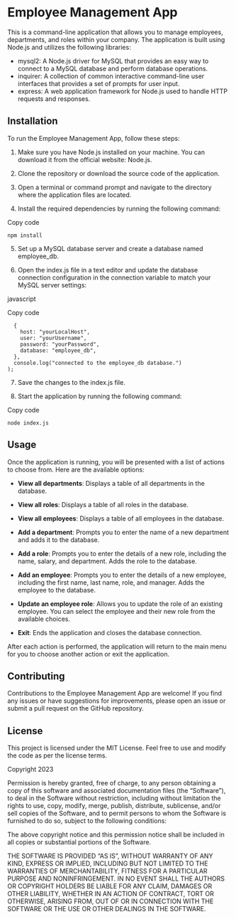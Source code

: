 # Employee Management App
This is a command-line application that allows you to manage employees, departments, and roles within your company. The application is built using Node.js and utilizes the following libraries:

- mysql2: A Node.js driver for MySQL that provides an easy way to connect to a MySQL database and perform database operations.
- inquirer: A collection of common interactive command-line user interfaces that provides a set of prompts for user input.
- express: A web application framework for Node.js used to handle HTTP requests and responses.

## Installation
To run the Employee Management App, follow these steps:

1. Make sure you have Node.js installed on your machine. You can download it from the official website: Node.js.

2. Clone the repository or download the source code of the application.

3. Open a terminal or command prompt and navigate to the directory where the application files are located.

4. Install the required dependencies by running the following command:

Copy code

```npm install```

5. Set up a MySQL database server and create a database named employee_db.

6. Open the index.js file in a text editor and update the database connection configuration in the connection variable to match your MySQL server settings:

javascript

Copy code

```const connection = mysql.createConnection(
  {
    host: "yourLocalHost",
    user: "yourUsername",
    password: "yourPassword",
    database: "employee_db",
  },
  console.log("connected to the employee_db database.")
);
```

7. Save the changes to the index.js file.

8. Start the application by running the following command:

Copy code

`node index.js`

## Usage
Once the application is running, you will be presented with a list of actions to choose from. Here are the available options:

- **View all departments**: Displays a table of all departments in the database.

- **View all roles**: Displays a table of all roles in the database.

- **View all employees**: Displays a table of all employees in the database.

- **Add a department**: Prompts you to enter the name of a new department and adds it to the database.

- **Add a role**: Prompts you to enter the details of a new role, including the name, salary, and department. Adds the role to the database.

- **Add an employee**: Prompts you to enter the details of a new employee, including the first name, last name, role, and manager. Adds the employee to the database.

- **Update an employee role**: Allows you to update the role of an existing employee. You can select the employee and their new role from the available choices.

- **Exit**: Ends the application and closes the database connection.

After each action is performed, the application will return to the main menu for you to choose another action or exit the application.

## Contributing
Contributions to the Employee Management App are welcome! If you find any issues or have suggestions for improvements, please open an issue or submit a pull request on the GitHub repository.

## License
This project is licensed under the MIT License. Feel free to use and modify the code as per the license terms.

Copyright 2023 <COPYRIGHT Omar Garcia>

Permission is hereby granted, free of charge, to any person obtaining a copy of this software and associated documentation files (the “Software”), to deal in the Software without restriction, including without limitation the rights to use, copy, modify, merge, publish, distribute, sublicense, and/or sell copies of the Software, and to permit persons to whom the Software is furnished to do so, subject to the following conditions:

The above copyright notice and this permission notice shall be included in all copies or substantial portions of the Software.

THE SOFTWARE IS PROVIDED “AS IS”, WITHOUT WARRANTY OF ANY KIND, EXPRESS OR IMPLIED, INCLUDING BUT NOT LIMITED TO THE WARRANTIES OF MERCHANTABILITY, FITNESS FOR A PARTICULAR PURPOSE AND NONINFRINGEMENT. IN NO EVENT SHALL THE AUTHORS OR COPYRIGHT HOLDERS BE LIABLE FOR ANY CLAIM, DAMAGES OR OTHER LIABILITY, WHETHER IN AN ACTION OF CONTRACT, TORT OR OTHERWISE, ARISING FROM, OUT OF OR IN CONNECTION WITH THE SOFTWARE OR THE USE OR OTHER DEALINGS IN THE SOFTWARE.
